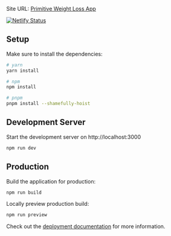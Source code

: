 Site URL: [Primitive Weight Loss App](https://primitiveweightloss.netlify.app/)

[![Netlify Status](https://api.netlify.com/api/v1/badges/eeb97243-f6e0-48d1-b40a-4b08ee9462f6/deploy-status)](https://app.netlify.com/sites/primitiveweightloss/deploys)
## Setup

Make sure to install the dependencies:

```bash
# yarn
yarn install

# npm
npm install

# pnpm
pnpm install --shamefully-hoist
```

## Development Server

Start the development server on http://localhost:3000

```bash
npm run dev
```

## Production

Build the application for production:

```bash
npm run build
```

Locally preview production build:

```bash
npm run preview
```

Check out the [deployment documentation](https://nuxt.com/docs/getting-started/deployment) for more information.
